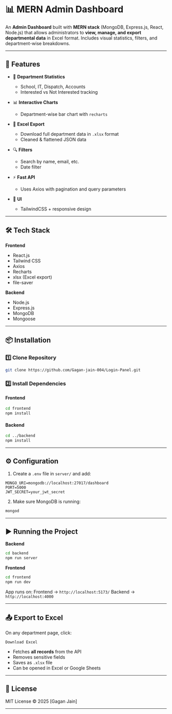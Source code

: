# 📊 MERN Admin Dashboard

An **Admin Dashboard** built with **MERN stack** (MongoDB, Express.js, React, Node.js) that allows administrators to **view, manage, and export departmental data** in Excel format.
Includes visual statistics, filters, and department-wise breakdowns.

---

## 🚀 Features

* 📌 **Department Statistics**

  * School, IT, Dispatch, Accounts
  * Interested vs Not Interested tracking
* 📊 **Interactive Charts**

  * Department-wise bar chart with `recharts`
* 📂 **Excel Export**

  * Download full department data in `.xlsx` format
  * Cleaned & flattened JSON data
* 🔍 **Filters**

  * Search by name, email, etc.
  * Date filter
* ⚡ **Fast API**

  * Uses Axios with pagination and query parameters
* 🎨 **UI**

  * TailwindCSS + responsive design

---

## 🛠️ Tech Stack

**Frontend**

* React.js
* Tailwind CSS
* Axios
* Recharts
* xlsx (Excel export)
* file-saver

**Backend**

* Node.js
* Express.js
* MongoDB
* Mongoose

---

## 📦 Installation

### 1️⃣ Clone Repository

```bash
git clone https://github.com/Gagan-jain-004/Login-Panel.git

```

### 2️⃣ Install Dependencies

#### Frontend

```bash
cd frontend
npm install
```

#### Backend

```bash
cd ../backend
npm install
```

---

## ⚙️ Configuration

1. Create a `.env` file in `server/` and add:

```env
MONGO_URI=mongodb://localhost:27017/dashboard
PORT=5000
JWT_SECRET=your_jwt_secret
```

2. Make sure MongoDB is running:

```bash
mongod
```

---

## ▶️ Running the Project

**Backend**

```bash
cd backend
npm run server
```

**Frontend**

```bash
cd frontend
npm run dev
```

App runs on:
Frontend → `http://localhost:5173/`
Backend → `http://localhost:4000`

---

## 📤 Export to Excel

On any department page, click:

```
Download Excel
```

* Fetches **all records** from the API
* Removes sensitive fields
* Saves as `.xlsx` file
* Can be opened in Excel or Google Sheets

---

## 📜 License

MIT License © 2025 \[Gagan Jain]

---